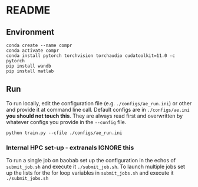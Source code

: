 # README

## Environment

```
conda create --name compr
conda activate compr
conda install pytorch torchvision torchaudio cudatoolkit=11.0 -c pytorch
pip install wandb
pip install matlab
```

## Run

To run locally, edit the configuration file (e.g. `./configs/ae_run.ini`) or other and provide it at command line call.
Default configs are in `./configs/ae.ini` **you should not touch this**.
They are always read first and overwritten by whatever configs you provide in the `--config` file. 


```python train.py --cfile ./configs/ae_run.ini```

### Internal HPC set-up - extranals IGNORE this

To run a single job on baobab set up the configuration in the echos of `submit_job.sh` and execute it `./submit_job.sh`.
To launch multiple jobs set up the lists for the for loop variables in `submit_jobs.sh` and execute it `./submit_jobs.sh`


